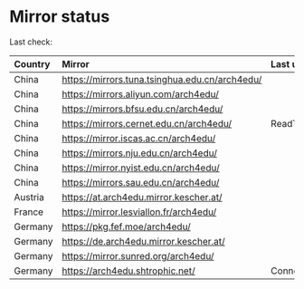 <script src="./time.js"></script>
# Mirror status
Last check: <script type="text/javascript">localize(1757043256.4254029);</script>

|Country|Mirror|Last update|
|:------|:-----|:----------|
|China|https://mirrors.tuna.tsinghua.edu.cn/arch4edu/|<script type="text/javascript">localize(1757011522);</script>|
|China|https://mirrors.aliyun.com/arch4edu/|<script type="text/javascript">localize(1757011522);</script>|
|China|https://mirrors.bfsu.edu.cn/arch4edu/|<script type="text/javascript">localize(1757011522);</script>|
|China|https://mirrors.cernet.edu.cn/arch4edu/|ReadTimeout|
|China|https://mirror.iscas.ac.cn/arch4edu/|<script type="text/javascript">localize(1757011522);</script>|
|China|https://mirrors.nju.edu.cn/arch4edu/|<script type="text/javascript">localize(1757011522);</script>|
|China|https://mirror.nyist.edu.cn/arch4edu/|<script type="text/javascript">localize(1757011522);</script>|
|China|https://mirrors.sau.edu.cn/arch4edu/|<script type="text/javascript">localize(1756795646);</script>|
|Austria|https://at.arch4edu.mirror.kescher.at/|<script type="text/javascript">localize(1756104457);</script>|
|France|https://mirror.lesviallon.fr/arch4edu/|<script type="text/javascript">localize(1756709288);</script>|
|Germany|https://pkg.fef.moe/arch4edu/|<script type="text/javascript">localize(1756104457);</script>|
|Germany|https://de.arch4edu.mirror.kescher.at/|<script type="text/javascript">localize(1756104457);</script>|
|Germany|https://mirror.sunred.org/arch4edu/|<script type="text/javascript">localize(1757011522);</script>|
|Germany|https://arch4edu.shtrophic.net/|ConnectionError|

<script src="./tablefilter/tablefilter.js"></script>
<script src="./table.js"></script>